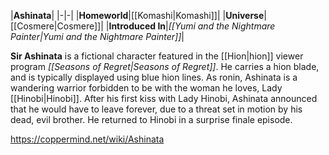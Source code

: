 |**Ashinata**|
|-|-|
|**Homeworld**|[[Komashi\|Komashi]]|
|**Universe**|[[Cosmere\|Cosmere]]|
|**Introduced In**|*[[Yumi and the Nightmare Painter\|Yumi and the Nightmare Painter]]*|

**Sir Ashinata** is a fictional character featured in the [[Hion\|hion]] viewer program *[[Seasons of Regret\|Seasons of Regret]]*. He carries a hion blade, and is typically displayed using blue hion lines. As ronin, Ashinata is a wandering warrior forbidden to be with the woman he loves, Lady [[Hinobi\|Hinobi]].
After his first kiss with Lady Hinobi, Ashinata announced that he would have to leave forever, due to a threat set in motion by his dead, evil brother. He returned to Hinobi in a surprise finale episode.



https://coppermind.net/wiki/Ashinata